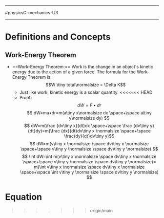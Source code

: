 ____________________________
#physicsC-mechanics-U3
____________________________
# Definitions and Concepts
## Work-Energy Theorem
* ==Work-Energy Theorem:== Work is the change in an object's kinetic energy due to the action of a given force. The formula for the Work-Energy Theorem is:$$W \tiny total\normalsize = \Delta K$$
	* Just like work, kinetic energy is a scalar quantity.
<<<<<<< HEAD
	* Proof: $$ dW=F • dr $$ $$ dW=ma•dr=m(a\tiny x\normalsize dx \space+\space a\tiny y\normalsize dy) $$$$ dW=m(\frac {dv\tiny x}{dt}dx \space+\space \frac {dv\tiny y}{dt}dy)=m(\frac {dx}{dt}dv\tiny x \normalsize \space+\space \frac{dy}{dt}dv\tiny y)$$ $$ dW=m(v\tiny x \normalsize \space dv\tiny x \normalsize \space+\space v\tiny y \normalsize \space dv\tiny y \normalsize) $$ $$ \int dW=\int m(v\tiny x \normalsize \space dv\tiny x \normalsize \space+\space v\tiny y \normalsize \space dv\tiny y \normalsize)= m(\int v\tiny x \normalsize \space dv\tiny x \normalsize \space+\space \int v\tiny y \normalsize \space dv\tiny y \normalsize) $$
# Equation
>>>>>>> origin/main
